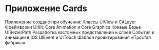 #  Приложение Cards

Приложение создано при обучении:
Классы UIView и CALayer
Фреймворки UIKit, Core Animation и Core Graphics
Кривые Безье UIBezierPath
Разработка кастомных представлений и слоев
События и анимации в iOS UIEvent и UITouch
Шаблон проектирования «Простая фабрика»
